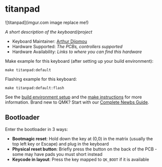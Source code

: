 # titanpad

![titanpad](imgur.com image replace me!)

*A short description of the keyboard/project*

* Keyboard Maintainer: [Arthur Djiomou](https://github.com/UnusualTitan711x)
* Hardware Supported: *The PCBs, controllers supported*
* Hardware Availability: *Links to where you can find this hardware*

Make example for this keyboard (after setting up your build environment):

    make titanpad:default

Flashing example for this keyboard:

    make titanpad:default:flash

See the [build environment setup](https://docs.qmk.fm/#/getting_started_build_tools) and the [make instructions](https://docs.qmk.fm/#/getting_started_make_guide) for more information. Brand new to QMK? Start with our [Complete Newbs Guide](https://docs.qmk.fm/#/newbs).

## Bootloader

Enter the bootloader in 3 ways:

* **Bootmagic reset**: Hold down the key at (0,0) in the matrix (usually the top left key or Escape) and plug in the keyboard
* **Physical reset button**: Briefly press the button on the back of the PCB - some may have pads you must short instead
* **Keycode in layout**: Press the key mapped to `QK_BOOT` if it is available
